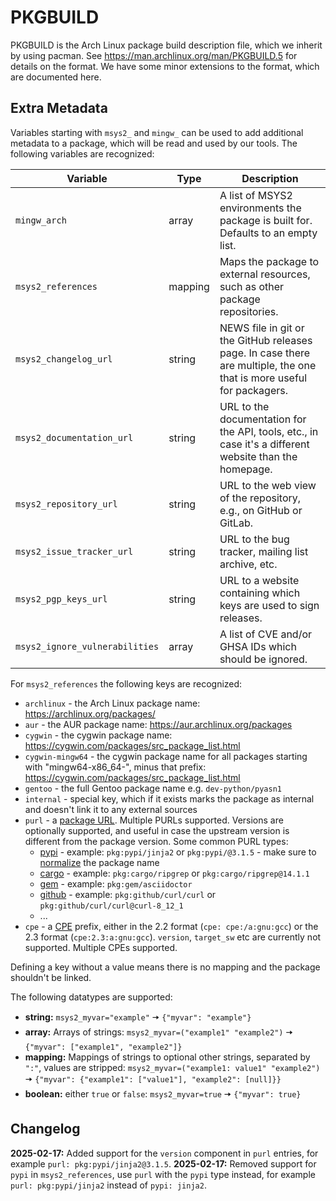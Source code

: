 # PKGBUILD

PKGBUILD is the Arch Linux package build description file, which we inherit by
using pacman. See https://man.archlinux.org/man/PKGBUILD.5 for details on the
format. We have some minor extensions to the format, which are documented here.

## Extra Metadata

Variables starting with `msys2_` and `mingw_` can be used to add additional metadata to a package, which will be read and used by our tools.
The following variables are recognized:

| Variable                       | Type    | Description                                                                                                          |
|--------------------------------|---------|----------------------------------------------------------------------------------------------------------------------|
| `mingw_arch`                   | array   | A list of MSYS2 environments the package is built for. Defaults to an empty list.                                    |
| `msys2_references`             | mapping | Maps the package to external resources, such as other package repositories.                                          |
| `msys2_changelog_url`          | string  | NEWS file in git or the GitHub releases page. In case there are multiple, the one that is more useful for packagers. |
| `msys2_documentation_url`      | string  | URL to the documentation for the API, tools, etc., in case it's a different website than the homepage.               |
| `msys2_repository_url`         | string  | URL to the web view of the repository, e.g., on GitHub or GitLab.                                                    |
| `msys2_issue_tracker_url`      | string  | URL to the bug tracker, mailing list archive, etc.                                                                   |
| `msys2_pgp_keys_url`           | string  | URL to a website containing which keys are used to sign releases.                                                    |
| `msys2_ignore_vulnerabilities` | array   | A list of CVE and/or GHSA IDs which should be ignored.                                                               |

For `msys2_references` the following keys are recognized:

* `archlinux` - the Arch Linux package name: https://archlinux.org/packages/
* `aur` - the AUR package name: https://aur.archlinux.org/packages
* `cygwin` - the cygwin package name: https://cygwin.com/packages/src_package_list.html
* `cygwin-mingw64` -
  the cygwin package name for all packages starting with "mingw64-x86_64-",
  minus that prefix: https://cygwin.com/packages/src_package_list.html
* `gentoo` - the full Gentoo package name e.g. `dev-python/pyasn1`
* `internal` - special key, which if it exists marks the package as internal and doesn't link it to any external sources
* `purl` - a [package URL](https://github.com/package-url/purl-spec). Multiple PURLs supported. Versions are optionally supported, and useful in case the upstream version is different from the package version. Some common PURL types:
  * [pypi](https://github.com/package-url/purl-spec/blob/master/PURL-TYPES.rst#pypi) - example: `pkg:pypi/jinja2` or `pkg:pypi/@3.1.5` - make sure to [normalize](https://packaging.python.org/en/latest/specifications/name-normalization) the package name
  * [cargo](https://github.com/package-url/purl-spec/blob/master/PURL-TYPES.rst#cargo) - example: `pkg:cargo/ripgrep` or `pkg:cargo/ripgrep@14.1.1`
  * [gem](https://github.com/package-url/purl-spec/blob/master/PURL-TYPES.rst#gem) - example: `pkg:gem/asciidoctor`
  * [github](https://github.com/package-url/purl-spec/blob/master/PURL-TYPES.rst#github) - example: `pkg:github/curl/curl` or `pkg:github/curl/curl@curl-8_12_1`
  * ...
* `cpe` - a [CPE](https://en.wikipedia.org/wiki/Common_Platform_Enumeration) prefix, either in the 2.2 format (`cpe: cpe:/a:gnu:gcc`) or the 2.3 format (`cpe:2.3:a:gnu:gcc`). `version`, `target_sw` etc are currently not supported. Multiple CPEs supported.

Defining a key without a value means there is no mapping and the package shouldn't be linked.

The following datatypes are supported:

* **string:** `msys2_myvar="example"` 🠆 `{"myvar": "example"}`
* **array:** Arrays of strings: `msys2_myvar=("example1" "example2")` 🠆 `{"myvar": ["example1", "example2"]}`
* **mapping:** Mappings of strings to optional other strings, separated by `":"`, values are
  stripped: `msys2_myvar=("example1: value1" "example2")` 🠆 `{"myvar": {"example1": ["value1"], "example2": [null]}}`
* **boolean:** either `true` or `false`: `msys2_myvar=true` 🠆 `{"myvar": true}`

## Changelog

**2025-02-17:** Added support for the `version` component in `purl` entries, for example `purl: pkg:pypi/jinja2@3.1.5`.
**2025-02-17:** Removed support for `pypi` in `msys2_references`, use `purl` with the `pypi` type instead, for example `purl: pkg:pypi/jinja2` instead of `pypi: jinja2`.
